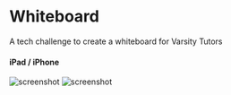 # Whiteboard
A tech challenge to create a whiteboard for Varsity Tutors

#### iPad / iPhone
![screenshot](https://raw.github.com/devBrian/whiteboard/master/ipad.png)
![screenshot](https://raw.github.com/devBrian/whiteboard/master/iphone6.png)

